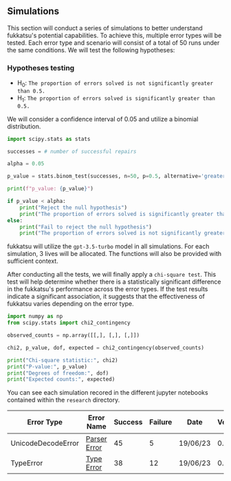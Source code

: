 ## Simulations

This section will conduct a series of simulations to better understand fukkatsu's potential capabilities. To achieve this, multiple error types will be tested. Each error type and scenario will consist of a total of 50 runs under the same conditions. We will test the following hypotheses:

### Hypotheses testing

- H<sub>0</sub>: `The proportion of errors solved is not significantly greater than 0.5.`
- H<sub>1</sub>: `The proportion of errors solved is significantly greater than 0.5.`

We will consider a confidence interval of 0.05 and utilize a binomial distribution.

```python
import scipy.stats as stats

successes = # number of successful repairs

alpha = 0.05

p_value = stats.binom_test(successes, n=50, p=0.5, alternative='greater')

print(f"p_value: {p_value}")

if p_value < alpha:
    print("Reject the null hypothesis")
    print("The proportion of errors solved is significantly greater than 0.5.")
else:
    print("Fail to reject the null hypothesis")
    print("The proportion of errors solved is not significantly greater than 0.5.")
```


fukkatsu will utilize the `gpt-3.5-turbo` model in all simulations. For each simulation, 3 lives will be allocated. The functions will also be provided with sufficient context. 

After conducting all the tests, we will finally apply a `chi-square test`. This test will help determine whether there is a statistically significant difference in the fukkatsu's performance across the error types. If the test results indicate a significant association, it suggests that the effectiveness of fukkatsu varies depending on the error type.

```python
import numpy as np
from scipy.stats import chi2_contingency

observed_counts = np.array([[,], [,], [,]])

chi2, p_value, dof, expected = chi2_contingency(observed_counts)

print("Chi-square statistic:", chi2)
print("P-value:", p_value)
print("Degrees of freedom:", dof)
print("Expected counts:", expected)
```

You can see each simulation recored in the different jupyter notebooks contained within the `research` directory.


| Error Type | Error Name | Success | Failure |    Date    |   Version  | Commit ID | p-value | alpha |Rejected H<sub>0</sub> |
|------------|------------|---------|---------|------------|------------|-----------|---------|--------|-------|
|UnicodeDecodeError |  [Parser Error](https://github.com/maxmekiska/fukkatsu/blob/main/research/simulationNotebooks/fukkatsuParserError.ipynb) |   45    |   5     | 19/06/23 |   0.0.7  | 9d3ec24   | 2.104926011270436e-09 |0.05| Yes    |        
| TypeError |   [Type Error](https://github.com/maxmekiska/fukkatsu/blob/main/research/simulationNotebooks/fukkatsuTypeError.ipynb)  |   38     |   12    | 19/06/23 |   0.0.7     |2903c2a|   0.00015293200080179759 | 0.05 |  Yes  | 

